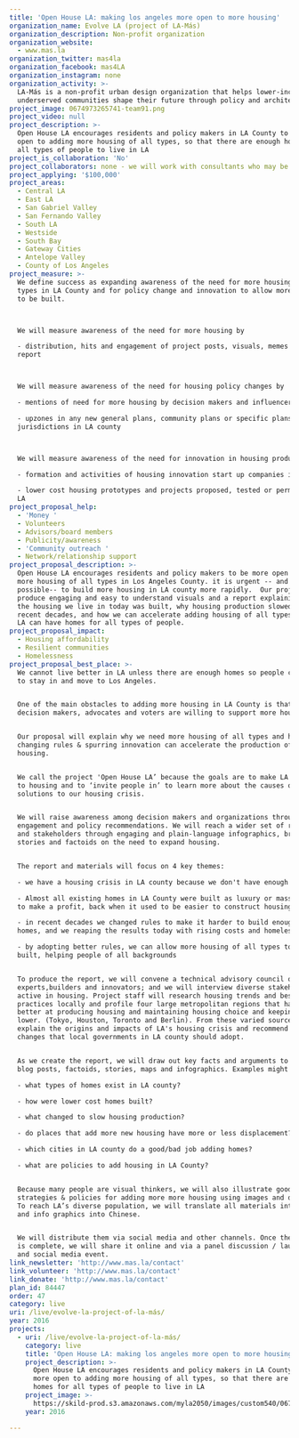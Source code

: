 ```yaml
---
title: 'Open House LA: making los angeles more open to more housing'
organization_name: Evolve LA (project of LA-Más)
organization_description: Non-profit organization
organization_website:
  - www.mas.la
organization_twitter: mas4la
organization_facebook: mas4LA
organization_instagram: none
organization_activity: >-
  LA-Más is a non-profit urban design organization that helps lower-income and
  underserved communities shape their future through policy and architecture.
project_image: 0674973265741-team91.png
project_video: null
project_description: >-
  Open House LA encourages residents and policy makers in LA County to be more
  open to adding more housing of all types, so that there are enough homes for
  all types of people to live in LA
project_is_collaboration: 'No'
project_collaborators: none - we will work with consultants who may be organizations
project_applying: '$100,000'
project_areas:
  - Central LA
  - East LA
  - San Gabriel Valley
  - San Fernando Valley
  - South LA
  - Westside
  - South Bay
  - Gateway Cities
  - Antelope Valley
  - County of Los Angeles
project_measure: >-
  We define success as expanding awareness of the need for more housing of all
  types in LA County and for policy change and innovation to allow more housing
  to be built. 



  We will measure awareness of the need for more housing by 

  - distribution, hits and engagement of project posts, visuals, memes and
  report 



  We will measure awareness of the need for housing policy changes by

  - mentions of need for more housing by decision makers and influencers

  - upzones in any new general plans, community plans or specific plans in
  jurisdictions in LA county



  We will measure awareness of the need for innovation in housing production by

  - formation and activities of housing innovation start up companies in LA 

  - lower cost housing prototypes and projects proposed, tested or permitted in
  LA
project_proposal_help:
  - 'Money '
  - Volunteers
  - Advisors/board members
  - Publicity/awareness
  - 'Community outreach '
  - Network/relationship support
project_proposal_description: >-
  Open House LA encourages residents and policy makers to be more open to adding
  more housing of all types in Los Angeles County. it is urgent -- and
  possible-- to build more housing in LA county more rapidly.  Our project will
  produce engaging and easy to understand visuals and a report explaining how
  the housing we live in today was built, why housing production slowed in
  recent decades, and how we can accelerate adding housing of all types so that
  LA can have homes for all types of people.
project_proposal_impact:
  - Housing affordability
  - Resilient communities
  - Homelessness
project_proposal_best_place: >-
  We cannot live better in LA unless there are enough homes so people can afford
  to stay in and move to Los Angeles. 


  One of the main obstacles to adding more housing in LA County is that too few
  decision makers, advocates and voters are willing to support more housing.  


  Our proposal will explain why we need more housing of all types and how
  changing rules & spurring innovation can accelerate the production of more
  housing. 


  We call the project 'Open House LA’ because the goals are to make LA more open
  to housing and to ‘invite people in’ to learn more about the causes of and
  solutions to our housing crisis. 


  We will raise awareness among decision makers and organizations through
  engagement and policy recommendations. We will reach a wider set of residents
  and stakeholders through engaging and plain-language infographics, brief
  stories and factoids on the need to expand housing. 


  The report and materials will focus on 4 key themes:

  - we have a housing crisis in LA county because we don't have enough housing 

  - Almost all existing homes in LA County were built as luxury or mass housing,
  to make a profit, back when it used to be easier to construct housing 

  - in recent decades we changed rules to make it harder to build enough new
  homes, and we reaping the results today with rising costs and homelessness

  - by adopting better rules, we can allow more housing of all types to be
  built, helping people of all backgrounds


  To produce the report, we will convene a technical advisory council of
  experts,builders and innovators; and we will interview diverse stakeholders
  active in housing. Project staff will research housing trends and best
  practices locally and profile four large metropolitan regions that have done
  better at producing housing and maintaining housing choice and keeping costs
  lower. (Tokyo, Houston, Toronto and Berlin). From these varied sources we will
  explain the origins and impacts of LA's housing crisis and recommend policy
  changes that local governments in LA county should adopt. 


  As we create the report, we will draw out key facts and arguments to share as
  blog posts, factoids, stories, maps and infographics. Examples might include:

  - what types of homes exist in LA county?

  - how were lower cost homes built?

  - what changed to slow housing production?

  - do places that add more new housing have more or less displacement?

  - which cities in LA county do a good/bad job adding homes?

  - what are policies to add housing in LA County?


  Because many people are visual thinkers, we will also illustrate good
  strategies & policies for adding more more housing using images and diagrams.
  To reach LA’s diverse population, we will translate all materials into Spanish
  and info graphics into Chinese. 


  We will distribute them via social media and other channels. Once the report
  is complete, we will share it online and via a panel discussion / launch event
  and social media event.
link_newsletter: 'http://www.mas.la/contact'
link_volunteer: 'http://www.mas.la/contact'
link_donate: 'http://www.mas.la/contact'
plan_id: 84447
order: 47
category: live
uri: /live/evolve-la-project-of-la-más/
year: 2016
projects:
  - uri: /live/evolve-la-project-of-la-más/
    category: live
    title: 'Open House LA: making los angeles more open to more housing'
    project_description: >-
      Open House LA encourages residents and policy makers in LA County to be
      more open to adding more housing of all types, so that there are enough
      homes for all types of people to live in LA
    project_image: >-
      https://skild-prod.s3.amazonaws.com/myla2050/images/custom540/0674973265741-team91.png
    year: 2016

---
```

